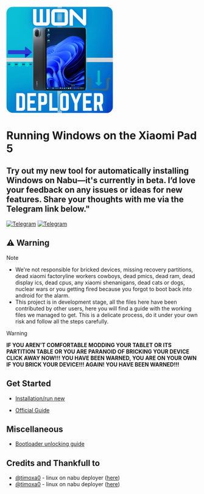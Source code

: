 <a href="won-deployer-install-en.md"><img src="https://github.com/ArKT-7/won-deployer/blob/main/assets/Won-nabu-bg.png" width="280"></a>

# Running Windows on the Xiaomi Pad 5
## Try out my new tool for automatically installing Windows on Nabu—it's currently in beta. I’d love your feedback on any issues or ideas for new features. Share your thoughts with me via the Telegram link below."
[![Telegram](https://img.shields.io/badge/Chat-Telegram-brightgreen.svg?logo=telegram&style=flat-square)](https://telegram.me/ArKT_7)
[![Telegram](https://img.shields.io/badge/Chat-Telegram-brightgreen.svg?logo=telegram&style=flat-square)](https://t.me/ArKT_7)

## ⚠️ Warning
> [!NOTE]
> - We're not responsible for bricked devices, missing recovery partitions, dead xiaomi factoryline workers cowboys, dead pmics, dead ram, dead display ics, dead cpus, any xiaomi shenanigans, dead cats or dogs, nuclear wars or you getting fired because you forgot to boot back into android for the alarm.
> - This project is in development stage, all the files here have been contributed by other users, here you will find a guide with the working files we managed to get. This is a delicate process, do it under your own risk and follow all the steps carefully.

> [!WARNING]
> **IF YOU AREN'T COMFORTABLE MODDING YOUR TABLET OR ITS PARTITION TABLE OR YOU ARE PARANOID OF BRICKING YOUR DEVICE CLICK AWAY NOW!!! YOU HAVE BEEN WARNED, YOU ARE ON YOUR OWN IF YOU BRICK YOUR DEVICE!!! AGAIN! YOU HAVE BEEN WARNED!!!**

## Get Started

- [Installation/run new](guide/English/won-deployer-install-en.md)
  
- [Official Guide](https://github.com/erdilS/Port-Windows-11-Xiaomi-Pad-5)



## Miscellaneous

- [Bootloader unlocking guide](guide/English/unlock-bootloader-en.md)


## Credits and Thankfull to

- [@timoxa0](https://git.timoxa0.su/timoxa0) - linux on nabu deployer ([here](https://git.timoxa0.su/timoxa0/Guide-Linux-Nabu))
- [@timoxa0](https://github.com/timoxa0) - linux on nabu deployer ([here](https://github.com/timoxa0/Guide-Linux-Nabu))


